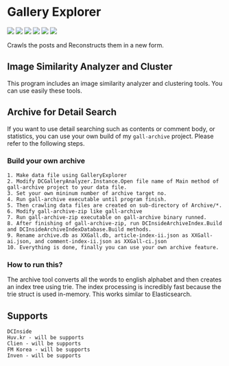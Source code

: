 # Gallery Explorer

![](Img/1.png)
![](Img/s1.gif)
![](Img/s2.gif)
![](Img/s3.gif)
![](Img/s4.gif)
![](Img/s6.gif)

Crawls the posts and Reconstructs them in a new form.

## Image Similarity Analyzer and Cluster

This program includes an image similarity analyzer and clustering tools.
You can use easily these tools.

## Archive for Detail Search

If you want to use detail searching such as contents or comment body, or statistics,
you can use your own build of my `gall-archive` project.
Please refer to the following steps.

### Build your own archive

```
1. Make data file using GalleryExplorer
2. Modify DCGalleryAnalyzer.Instance.Open file name of Main method of gall-archive project to your data file.
3. Set your own mininum number of archive target no.
4. Run gall-archive executable until program finish.
5. Then crawling data files are created on sub-directory of Archive/*.
6. Modify gall-archive-zip like gall-archive
7. Run gall-archive-zip executable on gall-archive binary runned.
8. After finishing of gall-archive-zip, run DCInsideArchiveIndex.Build and DCInsideArchiveIndexDatabase.Build methods.
9. Rename archive.db as XXGall.db, article-index-ii.json as XXGall-ai.json, and comment-index-ii.json as XXGall-ci.json
10. Everything is done, finally you can use your own archive feature.
```

### How to run this?

The archive tool converts all the words to english alphabet and then creates an index tree using trie.
The index processing is incredibly fast because the trie struct is used in-memory.
This works similar to Elasticsearch. 

## Supports

```
DCInside
Huv.kr - will be supports
Clien - will be supports
FM Korea - will be supports
Inven - will be supports
```
